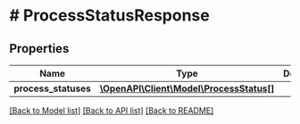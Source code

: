 # # ProcessStatusResponse

## Properties

Name | Type | Description | Notes
------------ | ------------- | ------------- | -------------
**process_statuses** | [**\OpenAPI\Client\Model\ProcessStatus[]**](ProcessStatus.md) |  |

[[Back to Model list]](../../README.md#models) [[Back to API list]](../../README.md#endpoints) [[Back to README]](../../README.md)
